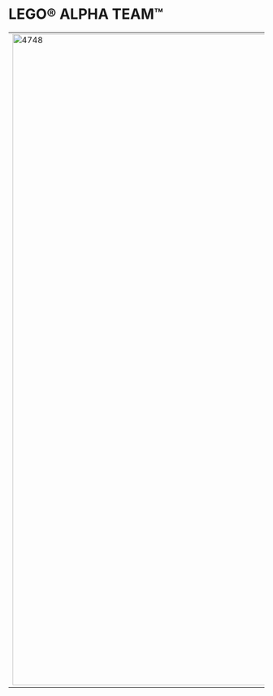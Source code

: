 # LEGO® ALPHA TEAM™

<table>
<tr>
<td rowspan="2"><img alt="4748" src="https://www.lego.com/cdn/product-assets/product.img.pri/4748_prod.jpg" width="1280"></td>
<td><b>4748 Ogel hegyi erődje</b></td>
</tr>
<tr>
<td>Ez Ogel félelmetes jéggömb gyára. Dash ügynöknek tudnia kell, hogyan érheti el, hogy a rács felemelkedjen és kitáruljon az erőd bejárata. Ha eltéveszti, az erőd tetejéről jéggömbök fognak lezuhanni. Ha Ogel megpróbálna elmenekülni apró járművén, akkor Dash a sarkában lesz a gyors lánctalpas szánon.</td>
</tr>
</table>